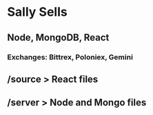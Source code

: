# Sally Sells

## Node, MongoDB, React
### Exchanges: Bittrex, Poloniex, Gemini


## /source > React files
## /server > Node and Mongo files